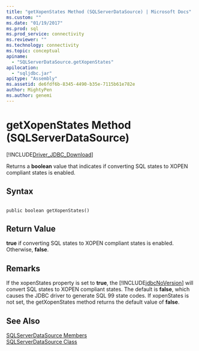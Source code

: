 ```yaml
---
title: "getXopenStates Method (SQLServerDataSource) | Microsoft Docs"
ms.custom: ""
ms.date: "01/19/2017"
ms.prod: sql
ms.prod_service: connectivity
ms.reviewer: ""
ms.technology: connectivity
ms.topic: conceptual
apiname: 
  - "SQLServerDataSource.getXopenStates"
apilocation: 
  - "sqljdbc.jar"
apitype: "Assembly"
ms.assetid: de6fdf6b-8345-4490-b35e-7115b61e782e
author: MightyPen
ms.author: genemi
---
```

# getXopenStates Method (SQLServerDataSource)
[!INCLUDE[Driver_JDBC_Download](../../../includes/driver_jdbc_download.md)]

  Returns a **boolean** value that indicates if converting SQL states to XOPEN compliant states is enabled.  
  
## Syntax  
  
```  
  
public boolean getXopenStates()  
```  
  
## Return Value  
 **true** if converting SQL states to XOPEN compliant states is enabled. Otherwise, **false**.  
  
## Remarks  
 If the xopenStates property is set to **true**, the [!INCLUDE[jdbcNoVersion](../../../includes/jdbcnoversion_md.md)] will convert SQL states to XOPEN compliant states. The default is **false**, which causes the JDBC driver to generate SQL 99 state codes. If xopenStates is not set, the getXopenStates method returns the default value of **false**.  
  
## See Also  
 [SQLServerDataSource Members](../../../connect/jdbc/reference/sqlserverdatasource-members.md)   
 [SQLServerDataSource Class](../../../connect/jdbc/reference/sqlserverdatasource-class.md)  
  
  
